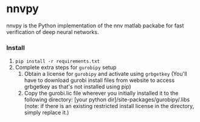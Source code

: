 # nnvpy

nnvpy is the Python implementation of the nnv matlab packabe for fast verification of deep neural networks.

### Install

1) `pip install -r requirements.txt`
2) Complete extra steps for `gurobipy` setup
    1) Obtain a license for `gurobipy` and activate using `grbgetkey` (You'll have to download gurobi install files from website to access grbgetkey as that's not installed using pip)
    2) Copy the gurobi.lic file wherever you initially installed it to the following directory: [your python dir]/site-packages/gurobipy/.libs (note: if there is an existing restricted install license in the directory, simply replace it.)